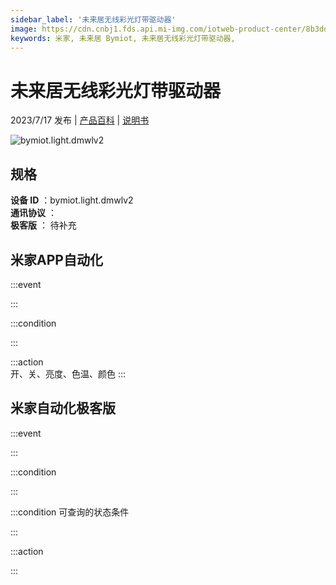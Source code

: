 ```yaml
---
sidebar_label: '未来居无线彩光灯带驱动器'
image: https://cdn.cnbj1.fds.api.mi-img.com/iotweb-product-center/8b3dd7adc85597ae3e20f45f2f3cdd8d_1658974212333.png?GalaxyAccessKeyId=AKVGLQWBOVIRQ3XLEW&Expires=9223372036854775807&Signature=4UkipLKO04MbWqg/+U68QpH9qbI=
keywords: 米家, 未来居 Bymiot, 未来居无线彩光灯带驱动器, 
---
```

# 未来居无线彩光灯带驱动器

2023/7/17 发布 | [产品百科](https://home.mi.com/webapp/content/baike/product/index.html?model=bymiot.light.dmwlv2/) | [说明书](https://home.mi.com/views/introduction.html?model=bymiot.light.dmwlv2&region=cn)

![bymiot.light.dmwlv2](https://cdn.cnbj1.fds.api.mi-img.com/iotweb-product-center/8b3dd7adc85597ae3e20f45f2f3cdd8d_1658974212333.png?GalaxyAccessKeyId=AKVGLQWBOVIRQ3XLEW&Expires=9223372036854775807&Signature=4UkipLKO04MbWqg/+U68QpH9qbI=)

## 规格  
> 
**设备 ID** ：bymiot.light.dmwlv2  
**通讯协议** ：  
**极客版**  ： 待补充 


## 米家APP自动化  

:::event  

:::

:::condition  

:::

:::action   
开、关、亮度、色温、颜色
:::

## 米家自动化极客版  

:::event  

:::

:::condition  

:::

:::condition 可查询的状态条件  

:::

:::action  

:::

        

